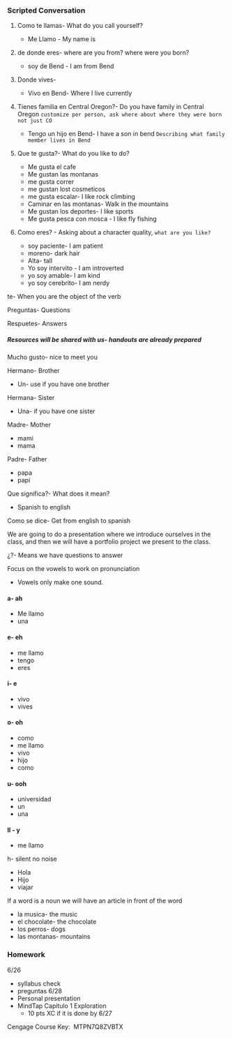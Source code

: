 ### Scripted Conversation
1. Como te llamas- What do you call yourself?
	* Me Llamo - My name is

2. de donde eres- where are you from? where were you born?
	* soy de Bend - I am from Bend

3. Donde vives-
	* Vivo en Bend- Where I live currently

4. Tienes familia en Central Oregon?- Do you have family in Central Oregon `customize per person, ask where about where they were born not just CO`
	* Tengo un hijo en Bend- I have a son in bend `Describing what family member lives in Bend`

5. Que te gusta?- What do you like to do?
	* Me gusta el cafe
	* Me gustan las montanas
	* me gusta correr
	* me gustan lost cosmeticos
	* me gusta escalar- I like rock climbing
	* Caminar en las montanas- Walk in the mountains
	* Me gustan los deportes- I like sports
	* Me gusta pesca con mosca - I like fly fishing

6. Como eres? - Asking about a character quality, `what are you like?`
	* soy paciente- I am patient
	* moreno- dark hair
	* Alta- tall
	* Yo soy intervito - I am introverted 
	* yo soy amable- I am kind
	* yo soy cerebrito- I am nerdy

te- When you are the object of the verb 

Preguntas- Questions

Respuetes- Answers

##### **Resources will be shared with us- handouts are already prepared**

Mucho gusto- nice to meet you

Hermano- Brother
* Un- use if you have one brother

Hermana- Sister
* Una- if you have one sister

Madre- Mother
* mami
* mama

Padre- Father
* papa
* papi

Que significa?- What does it mean?
* Spanish to english

Como se dice- Get from english to spanish

We are going to do a presentation where we introduce ourselves in the class, and then we will have a portfolio project we present to the class. 

¿?- Means we have questions to answer

Focus on the vowels to work on pronunciation
* Vowels only make one sound.

#### a- ah
* Me llamo
* una

#### e- eh
* me llamo
* tengo
* eres

#### i- e
* vivo
* vives

#### o- oh
* como
* me llamo
* vivo
* hijo
* como

#### u- ooh
* universidad
* un
* una

#### ll - y
* me llamo

h- silent no noise
* Hola
* Hijo
* viajar

If a word is a noun we will have an article in front of the word
* la musica- the music
* el chocolate- the chocolate
* los perros- dogs
* las montanas- mountains


### Homework
6/26
* syllabus check
* preguntas
6/28
* Personal presentation
* MindTap Capitulo 1 Exploration
	* 10 pts XC if it is done by 6/27

Cengage Course Key:  MTPN7Q8ZVBTX